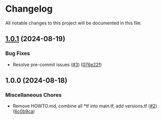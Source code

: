 # Changelog

All notable changes to this project will be documented in this file.

## [1.0.1](https://github.com/sebastianczech/terraform-oci-infra-k8s-oracle-cloud/compare/v1.0.0...v1.0.1) (2024-08-19)

### Bug Fixes

* Resolve pre-commit issues ([#3](https://github.com/sebastianczech/terraform-oci-infra-k8s-oracle-cloud/issues/3)) ([076e22f](https://github.com/sebastianczech/terraform-oci-infra-k8s-oracle-cloud/commit/076e22fdc6f9e08958e92a97983c269db13620d1))

## 1.0.0 (2024-08-18)

### Miscellaneous Chores

* Remove HOWTO.md, combine all *tf into main.tf, add versions.tf ([#2](https://github.com/sebastianczech/terraform-oci-infra-k8s-oracle-cloud/issues/2)) ([6c0b9ca](https://github.com/sebastianczech/terraform-oci-infra-k8s-oracle-cloud/commit/6c0b9ca0a2626afb51994a5e4cfd16b6505c728e))
